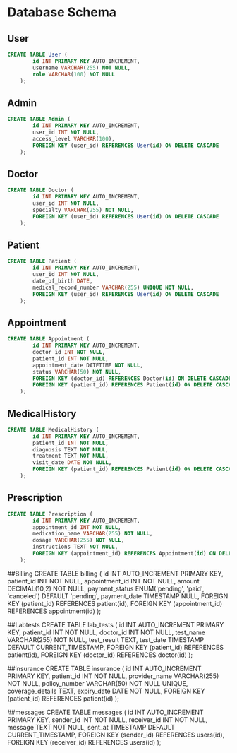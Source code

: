 # Database Schema

## User
```sql
CREATE TABLE User (
        id INT PRIMARY KEY AUTO_INCREMENT,
        username VARCHAR(255) NOT NULL,
        role VARCHAR(100) NOT NULL
    );
```

## Admin
```sql
CREATE TABLE Admin (
        id INT PRIMARY KEY AUTO_INCREMENT,
        user_id INT NOT NULL,
        access_level VARCHAR(100),
        FOREIGN KEY (user_id) REFERENCES User(id) ON DELETE CASCADE
    );
```

## Doctor
```sql
CREATE TABLE Doctor (
        id INT PRIMARY KEY AUTO_INCREMENT,
        user_id INT NOT NULL,
        specialty VARCHAR(255) NOT NULL,
        FOREIGN KEY (user_id) REFERENCES User(id) ON DELETE CASCADE
    );
```

## Patient
```sql
CREATE TABLE Patient (
        id INT PRIMARY KEY AUTO_INCREMENT,
        user_id INT NOT NULL,
        date_of_birth DATE,
        medical_record_number VARCHAR(255) UNIQUE NOT NULL,
        FOREIGN KEY (user_id) REFERENCES User(id) ON DELETE CASCADE
    );
```

## Appointment
```sql
CREATE TABLE Appointment (
        id INT PRIMARY KEY AUTO_INCREMENT,
        doctor_id INT NOT NULL,
        patient_id INT NOT NULL,
        appointment_date DATETIME NOT NULL,
        status VARCHAR(50) NOT NULL,
        FOREIGN KEY (doctor_id) REFERENCES Doctor(id) ON DELETE CASCADE,
        FOREIGN KEY (patient_id) REFERENCES Patient(id) ON DELETE CASCADE
    );
```

## MedicalHistory
```sql
CREATE TABLE MedicalHistory (
        id INT PRIMARY KEY AUTO_INCREMENT,
        patient_id INT NOT NULL,
        diagnosis TEXT NOT NULL,
        treatment TEXT NOT NULL,
        visit_date DATE NOT NULL,
        FOREIGN KEY (patient_id) REFERENCES Patient(id) ON DELETE CASCADE
    );
```

## Prescription
```sql
CREATE TABLE Prescription (
        id INT PRIMARY KEY AUTO_INCREMENT,
        appointment_id INT NOT NULL,
        medication_name VARCHAR(255) NOT NULL,
        dosage VARCHAR(255) NOT NULL,
        instructions TEXT NOT NULL,
        FOREIGN KEY (appointment_id) REFERENCES Appointment(id) ON DELETE CASCADE
    );
```
##Billing
CREATE TABLE billing (
    id INT AUTO_INCREMENT PRIMARY KEY,
    patient_id INT NOT NULL,
    appointment_id INT NOT NULL,
    amount DECIMAL(10,2) NOT NULL,
    payment_status ENUM('pending', 'paid', 'canceled') DEFAULT 'pending',
    payment_date TIMESTAMP NULL,
    FOREIGN KEY (patient_id) REFERENCES patient(id),
    FOREIGN KEY (appointment_id) REFERENCES appointment(id)
);

##Labtests
CREATE TABLE lab_tests (
    id INT AUTO_INCREMENT PRIMARY KEY,
    patient_id INT NOT NULL,
    doctor_id INT NOT NULL,
    test_name VARCHAR(255) NOT NULL,
    test_result TEXT,
    test_date TIMESTAMP DEFAULT CURRENT_TIMESTAMP,
    FOREIGN KEY (patient_id) REFERENCES patient(id),
    FOREIGN KEY (doctor_id) REFERENCES doctor(id)
);

##insurance
CREATE TABLE insurance (
    id INT AUTO_INCREMENT PRIMARY KEY,
    patient_id INT NOT NULL,
    provider_name VARCHAR(255) NOT NULL,
    policy_number VARCHAR(50) NOT NULL UNIQUE,
    coverage_details TEXT,
    expiry_date DATE NOT NULL,
    FOREIGN KEY (patient_id) REFERENCES patient(id)
);

##messages
CREATE TABLE messages (
    id INT AUTO_INCREMENT PRIMARY KEY,
    sender_id INT NOT NULL,
    receiver_id INT NOT NULL,
    message TEXT NOT NULL,
    sent_at TIMESTAMP DEFAULT CURRENT_TIMESTAMP,
    FOREIGN KEY (sender_id) REFERENCES users(id),
    FOREIGN KEY (receiver_id) REFERENCES users(id)
);

